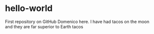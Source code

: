 # hello-world
First repository on GitHub
Domenico here. I have had tacos on the moon and they are far superior to Earth tacos
